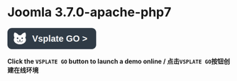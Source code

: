# Joomla 3.7.0-apache-php7

<a href="https://www.vsplate.com/?docker-compose=https://github.com/vsplate/dcenvs/joomla/3.7.0-apache-php7"><img alt="VSPLATE GO" src="https://raw.githubusercontent.com/vsplate/images/master/vsgo_btn.png" width="200px"></a>

**Click the `VSPLATE GO` button to launch a demo online / 点击`VSPLATE GO`按钮创建在线环境**